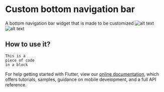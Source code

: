 # Custom bottom navigation bar

A bottom navigation bar widget that is made to be customized 
![alt text](https://firebasestorage.googleapis.com/v0/b/looseweight-31bfd.appspot.com/o/plugin%2Fezgif-6-9387a6e9dd24.gif?alt=media&token=50e3e48f-92a4-4487-b7ea-531ecc008a63 "GIF1")
![alt text](https://firebasestorage.googleapis.com/v0/b/looseweight-31bfd.appspot.com/o/plugin%2Fezgif-6-d15351a12185.gif?alt=media&token=5b592fb9-f737-43e2-91f2-465cce11e3ff "GIF1")


## How to use it?
	
~~~~
This is a 
piece of code 
in a block
~~~~

For help getting started with Flutter, view our 
[online documentation](https://flutter.dev/docs), which offers tutorials, 
samples, guidance on mobile development, and a full API reference.
